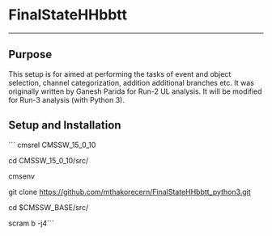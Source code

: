 # FinalStateHHbbtt

---

## Purpose
This setup is for aimed at performing the tasks of event and object selection, channel categorization, addition additional branches etc. It was originally written by Ganesh Parida for Run-2 UL analysis. It will be modified for Run-3 analysis (with Python 3).

## Setup and Installation

<prep>```
cmsrel CMSSW_15_0_10

cd CMSSW_15_0_10/src/

cmsenv

git clone https://github.com/mthakorecern/FinalStateHHbbtt_python3.git

cd $CMSSW_BASE/src/

scram b -j4```
<prep>